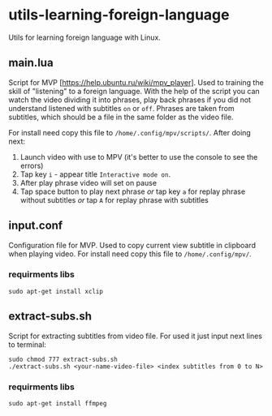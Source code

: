 # utils-learning-foreign-language
Utils for learning foreign language with Linux. 

## main.lua
Script for MVP [https://help.ubuntu.ru/wiki/mpv_player].
Used to training the skill of "listening" to a foreign language. With the help of the script you can watch the video dividing it into phrases, play back phrases if you did not understand listened with subtitles `on` or `off`. Phrases are taken from subtitles, which should be a file in the same folder as the video file.

For install need copy this file to `/home/.config/mpv/scripts/`.
After doing next:
1. Launch video with use to MPV (it's better to use the console to see the errors)
2. Tap key `i` - appear title `Interactive mode on`.
3. After play phrase video will set on pause
4. Tap space button to play next phrase *or* tap key `a` for replay phrase without subtitles *or* tap `A` for replay phrase with subtitles

## input.conf
Configuration file for MVP. 
Used to copy current view subtitle in clipboard when playing video. For install need copy this file to `/home/.config/mpv/`.

### requirments libs
`sudo apt-get install xclip`

## extract-subs.sh
Script for extracting subtitles from video file. 
For used it just input next lines to terminal:
```
sudo chmod 777 extract-subs.sh
./extract-subs.sh <your-name-video-file> <index subtitles from 0 to N>
```

### requirments libs
`sudo apt-get install ffmpeg`


